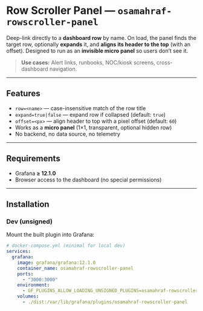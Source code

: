 # Row Scroller Panel — `osamahraf-rowscroller-panel`

Deep-link directly to a **dashboard row** by name. On load, the panel finds the target row, optionally **expands** it, and **aligns its header to the top** (with an offset). Designed to run as an **invisible micro panel** so users don’t see it.

> **Use cases:** Alert links, runbooks, NOC/kiosk screens, cross-dashboard navigation.

---

## Features

- `row=<name>` — case-insensitive match of the row title
- `expand=true|false` — expand row if collapsed (default: `true`)
- `offset=<px>` — align header to top with a pixel offset (default: `60`)
- Works as a **micro panel** (1×1, transparent, optional hidden row)
- No backend, no data source, no telemetry

---

## Requirements

- Grafana **≥ 12.1.0**
- Browser access to the dashboard (no special permissions)

---

## Installation

### Dev (unsigned)
Mount the built plugin into Grafana:

```yaml
# docker-compose.yml (minimal for local dev)
services:
  grafana:
    image: grafana/grafana:12.1.0
    container_name: osamahraf-rowscroller-panel
    ports:
      - "3000:3000"
    environment:
      - GF_PLUGINS_ALLOW_LOADING_UNSIGNED_PLUGINS=osamahraf-rowscroller-panel
    volumes:
      - ./dist:/var/lib/grafana/plugins/osamahraf-rowscroller-panel
